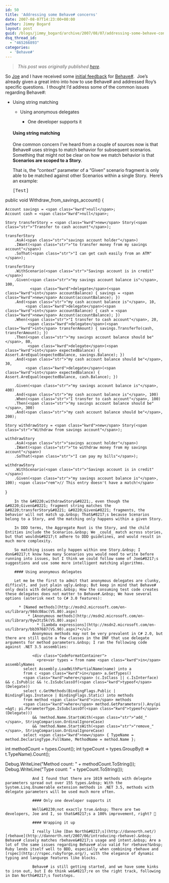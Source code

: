 ```yaml
---
id: 50
title: 'Addressing some Behave# concerns'
date: 2007-08-07T14:23:00+00:00
author: Jimmy Bogard
layout: post
guid: /blogs/jimmy_bogard/archive/2007/08/07/addressing-some-behave-concerns.aspx
dsq_thread_id:
  - "465266893"
categories:
  - 'Behave#'
---
```

> _This post was originally published [here](http://grabbagoft.blogspot.com/2007/08/addressing-some-behave-concerns.html)._

So [Joe](http://www.lostechies.com/blogs/joe_ocampo/default.aspx) and I have received some [initial feedback](http://weblogs.asp.net/rosherove/archive/2007/08/04/behave-enables-behavior-driven-testing-raises-some-interesting-questions.aspx) for [Behave#](http://www.codeplex.com/BehaveSharp).&nbsp; Joe&#8217;s already given a great intro into how to use Behave# and addressed Roy&#8217;s specific questions.&nbsp; I thought I&#8217;d address some of the common&nbsp;issues regarding Behave#:

  * Using string matching 
      * Using anonymous delegates 
          * One developer supports it</ul> 
        #### Using string matching
        
        One common concern I&#8217;ve heard from a couple of sources now is that Behave# uses strings to match behavior for subsequent scenarios.&nbsp; Something that might not be clear on how we match behavior is that **Scenarios are scoped to a Story**.
        
        That is, the &#8220;context&#8221; parameter of a &#8220;Given&#8221; scenario fragment is only able to be matched against other Scenarios within a single Story.&nbsp; Here&#8217;s an example:
        
        <div class="CodeFormatContainer">
          <pre>[Test]
<span class="kwrd">public</span> <span class="kwrd">void</span> Withdraw_from_savings_account()
{

    Account savings = <span class="kwrd">null</span>;
    Account cash = <span class="kwrd">null</span>;

    Story transferStory = <span class="kwrd">new</span> Story(<span class="str">"Transfer to cash account"</span>);

    transferStory
        .AsA(<span class="str">"savings account holder"</span>)
        .IWant(<span class="str">"to transfer money from my savings account"</span>)
        .SoThat(<span class="str">"I can get cash easily from an ATM"</span>);

    transferStory
        .WithScenario(<span class="str">"Savings account is in credit"</span>)
        .Given(<span class="str">"my savings account balance is"</span>, 100,
               <span class="kwrd">delegate</span>(<span class="kwrd">int</span> accountBalance) { savings = <span class="kwrd">new</span> Account(accountBalance); })
        .And(<span class="str">"my cash account balance is"</span>, 10,
             <span class="kwrd">delegate</span>(<span class="kwrd">int</span> accountBalance) { cash = <span class="kwrd">new</span> Account(accountBalance); })
        .When(<span class="str">"I transfer to cash account"</span>, 20,
              <span class="kwrd">delegate</span>(<span class="kwrd">int</span> transferAmount) { savings.TransferTo(cash, transferAmount); })
        .Then(<span class="str">"my savings account balance should be"</span>, 80,
              <span class="kwrd">delegate</span>(<span class="kwrd">int</span> expectedBalance) { Assert.AreEqual(expectedBalance, savings.Balance); })
        .And(<span class="str">"my cash account balance should be"</span>, 30,
             <span class="kwrd">delegate</span>(<span class="kwrd">int</span> expectedBalance) { Assert.AreEqual(expectedBalance, cash.Balance); })

        .Given(<span class="str">"my savings account balance is"</span>, 400)
        .And(<span class="str">"my cash account balance is"</span>, 100)
        .When(<span class="str">"I transfer to cash account"</span>, 100)
        .Then(<span class="str">"my savings account balance should be"</span>, 300)
        .And(<span class="str">"my cash account balance should be"</span>, 200);

    Story withdrawStory = <span class="kwrd">new</span> Story(<span class="str">"Withdraw from savings account"</span>);

    withdrawStory
        .AsA(<span class="str">"savings account holder"</span>)
        .IWant(<span class="str">"to withdraw money from my savings account"</span>)
        .SoThat(<span class="str">"I can pay my bills"</span>);

    withdrawStory
        .WithScenario(<span class="str">"Savings account is in credit"</span>)
        .Given(<span class="str">"my savings account balance is"</span>, 100); <span class="rem">// This entry doesn't have a match!</span>
        


}
</pre>
        </div>
        
        In the &#8220;withdrawStory&#8221;, even though the &#8220;Given&#8221; fragment string matches the &#8220;transferStory&#8221; &#8220;Given&#8221; fragments, the behavior will not match up.&nbsp; That&#8217;s because Scenarios belong to a Story, and the matching only happens within a given Story.
        
        In DDD terms, the Aggregate Root is the Story, and the child Entities include the Scenarios.&nbsp; We _could_ match across stories, but that wouldn&#8217;t adhere to DDD guidelines, and would result in much more complexity.
        
        So matching issues only happen within one Story.&nbsp; I don&#8217;t know how many Scenarios you would need to write before running into issues, but I think we could follow some of Joe&#8217;s suggestions and use some more intelligent matching algorithms.
        
        #### Using anonymous delegates
        
        Let me be the first to admit that anonymous delegates are clunky, difficult, and just plain ugly.&nbsp; But keep in mind that Behave# only deals with delegates.&nbsp; How the consuming test code creates these delegates does not matter to Behave#.&nbsp; We have several options (asterisk next to C# 3.0 features):
        
          * [Named methods](http://msdn2.microsoft.com/en-us/library/98dc08ac(VS.80).aspx) 
              * [Anonymous methods](http://msdn2.microsoft.com/en-us/library/0yw3tz5k(VS.80).aspx) 
                  * [Lambda expressions](http://msdn2.microsoft.com/en-us/library/bb397687(VS.90).aspx)*</ul> 
                Anonymous methods may not be very prevalent in C# 2.0, but there are still quite a few classes in the DNF that use delegate arguments for method parameters.&nbsp; I ran the following code against .NET 3.5 assemblies:
                
                <div class="CodeFormatContainer">
                  <pre>var types = from name <span class="kwrd">in</span> assemblyNames
            select Assembly.LoadWithPartialName(name) into a
            from c <span class="kwrd">in</span> a.GetTypes()
            <span class="kwrd">where</span> (c.IsClass || c.IsInterface) && c.IsPublic && !c.IsSubclassOf(<span class="kwrd">typeof</span>(Delegate))
            select c.GetMethods(BindingFlags.Public | BindingFlags.Instance | BindingFlags.Static) into methods
            from method <span class="kwrd">in</span> methods
            <span class="kwrd">where</span> method.GetParameters().Any(pi =&gt; pi.ParameterType.IsSubclassOf(<span class="kwrd">typeof</span>(Delegate)))
                && !method.Name.StartsWith(<span class="str">"add_"</span>, StringComparison.OrdinalIgnoreCase)
                && !method.Name.StartsWith(<span class="str">"remove_"</span>, StringComparison.OrdinalIgnoreCase)
            select <span class="kwrd">new</span> { TypeName = method.DeclaringType.FullName, MethodName = method.Name };

<span class="kwrd">int</span> methodCount = types.Count();
<span class="kwrd">int</span> typeCount = types.GroupBy(t =&gt; t.TypeName).Count();

Debug.WriteLine(<span class="str">"Method count: "</span> + methodCount.ToString());
Debug.WriteLine(<span class="str">"Type count: "</span> + typeCount.ToString());
</pre>
                </div>
                
                And I found that there are 1019 methods with delegate parameters spread out over 155 types.&nbsp; With the System.Linq.Enumerable extension methods in .NET 3.5, methods with delegate parameters will be used much more often.
                
                #### Only one developer supports it
                
                Well&#8230;not exactly true.&nbsp; There are two developers, Joe and I, so that&#8217;s a 100% improvement, right? 🙂
                
                #### Wrapping it up
                
                I really like [Dan North&#8217;s](http://dannorth.net/) [rbehave](http://dannorth.net/2007/06/introducing-rbehave).&nbsp; Behave# closely matches rbehave&#8217;s usage and intent.&nbsp; Are a lot of the same issues regarding Behave# also valid for rbehave?&nbsp; Ruby lends itself well to BDD, especially when combining rbehave and [rspec](http://rspec.rubyforge.org/), with the elegance of dynamic typing and language features like blocks.
                
                Behave# is still getting started, and we have some kinks to iron out, but I do think we&#8217;re on the right track, following in Dan North&#8217;s footsteps.